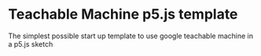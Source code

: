 # Teachable Machine p5.js template
The simplest possible start up template to use google teachable machine in a p5.js sketch 
